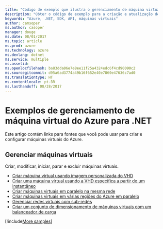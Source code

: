 ```yaml
---
title: "Código de exemplo que ilustra o gerenciamento de máquina virtual do Azure com o .NET"
description: "Obter o código de exemplo para a criação e atualização de máquinas virtuais do Azure usando o .NET"
keywords: "Azure, .NET, SDK, API, máquinas virtuais"
author: camsoper
ms.author: casoper
manager: douge
ms.date: 08/01/2017
ms.topic: article
ms.prod: azure
ms.technology: azure
ms.devlang: dotnet
ms.service: multiple
ms.assetid: 
ms.openlocfilehash: ba83dda06e7e8ee11f25a4324edc6f4cd90090c2
ms.sourcegitcommit: d95a6ad3774a49b16f652e40e7860e47636c7ad0
ms.translationtype: HT
ms.contentlocale: pt-BR
ms.lasthandoff: 08/28/2017
---
```

# <a name="azure-virtual-machine-management-samples-for-net"></a>Exemplos de gerenciamento de máquina virtual do Azure para .NET

Este artigo contém links para fontes que você pode usar para criar e configurar máquinas virtuais do Azure.

## <a name="manage-virtual-machines"></a>Gerenciar máquinas virtuais

Criar, modificar, iniciar, parar e excluir máquinas virtuais.

* [Criar máquina virtual usando imagem personalizada do VHD](https://github.com/Azure-Samples/managed-disk-dotnet-create-virtual-machine-using-custom-image-from-VHD)
* [Criar uma máquina virtual usando a VHD específica a partir de um instantâneo](https://github.com/Azure-Samples/managed-disk-dotnet-create-virtual-machine-using-specialized-disk-from-snapshot)
* [Criar máquinas virtuais em paralelo na mesma rede](https://github.com/Azure-Samples/compute-dotnet-manage-virtual-machines-with-network-in-parallel)
* [Criar máquinas virtuais em várias regiões do Azure em paralelo](https://github.com/Azure-Samples/compute-dotnet-create-virtual-machines-across-regions-in-parallel)
* [Gerenciar redes virtuais com sub-redes](https://github.com/Azure-Samples/network-dotnet-manage-virtual-network)
* [Criar um conjunto de dimensionamento de máquinas virtuais com um balanceador de carga](https://github.com/Azure-Samples/compute-dotnet-manage-virtual-machine-scale-sets)

[!include[More samples](includes/more-samples.md)]
